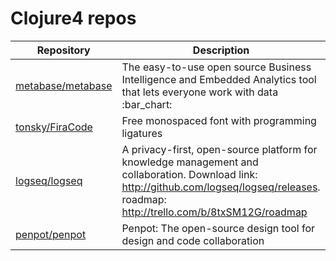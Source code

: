 # Clojure4 repos

| Repository                                                | Description                                                                                                                                                                                   | Stars |
| --------------------------------------------------------- | --------------------------------------------------------------------------------------------------------------------------------------------------------------------------------------------- | ----- |
| [metabase/metabase](https://github.com/metabase/metabase) | The easy-to-use open source Business Intelligence and Embedded Analytics tool that lets everyone work with data :bar\_chart:                                                                  | 43269 |
| [tonsky/FiraCode](https://github.com/tonsky/FiraCode)     | Free monospaced font with programming ligatures                                                                                                                                               | 79893 |
| [logseq/logseq](https://github.com/logseq/logseq)         | A privacy-first, open-source platform for knowledge management and collaboration. Download link:  <http://github.com/logseq/logseq/releases>. roadmap: <http://trello.com/b/8txSM12G/roadmap> | 37985 |
| [penpot/penpot](https://github.com/penpot/penpot)         | Penpot: The open-source design tool for design and code collaboration                                                                                                                         | 39595 |
